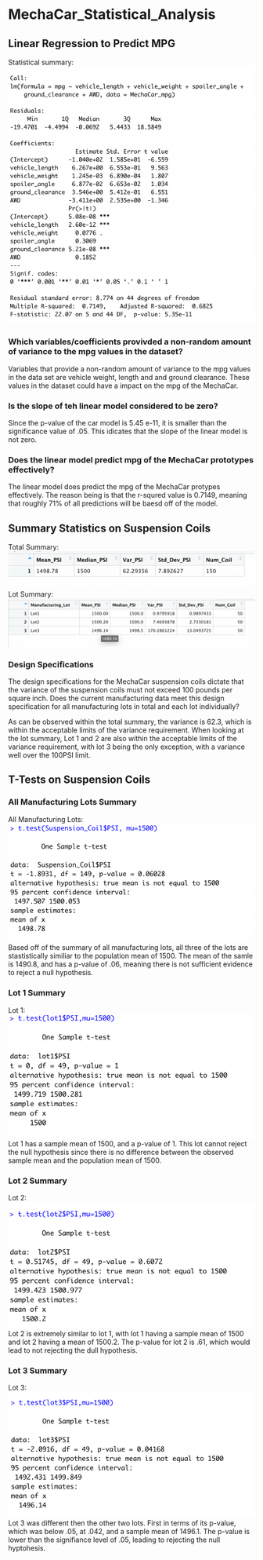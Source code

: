# MechaCar_Statistical_Analysis
## Linear Regression to Predict MPG
Statistical summary: ![image](summary.png)
### Which variables/coefficients provivded a non-random amount of variance to the mpg values in the dataset?
Variables that provide a non-random amount of variance to the mpg values in the data set are vehicle weight, length and and ground clearance. These values in the dataset could have a impact on the mpg of the MechaCar.
### Is the slope of teh linear model considered to be zero?
Since the p-value of the car model is 5.45 e-11, it is smaller than the significance value of .05. This idicates that the slope of the linear model is not zero.
### Does the linear model predict mpg of the MechaCar prototypes effectively?
The linear model does predict the mpg of the MechaCar protypes effectively. The reason being is that the r-squred value is 0.7149, meaning that roughly 71% of all predictions will be baesd off of the model.

## Summary Statistics on Suspension Coils
Total Summary: ![image](total_summary.png)
Lot Summary: ![image](lot_summary.png)
### Design Specifications
The design specifications for the MechaCar suspension coils dictate that the variance of the suspension coils must not exceed 100 pounds per square inch. Does the current manufacturing data meet this design specification for all manufacturing lots in total and each lot individually?

 As can be observed within the total summary, the variance is 62.3, which is within the acceptable limits of the variance requirement.
 When looking at the lot summary, Lot 1 and 2 are also within the acceptable limits of the variance requirement, with lot 3 being the only exception, with a variance well over the 100PSI limit.

## T-Tests on Suspension Coils
### All Manufacturing Lots Summary
All Manufacturing Lots: 
![image](t.test_sus_coil.png)
Based off of the summary of all manufacturing lots, all three of the lots are stastistically similiar to the population mean of 1500. The mean of the samle is 1490.8, and has a p-value of .06, meaning there is not sufficient evidence to reject a null hypothesis.

### Lot 1 Summary
Lot 1:
![image](t.test_lot1.png)
Lot 1 has a sample mean of 1500, and a p-value of 1. This lot cannot reject the null hypothesis since there is no difference between the observed sample mean and the population mean of 1500.

### Lot 2 Summary
Lot 2:
![image](t.test_lot2.png)
Lot 2 is extremely similar to lot 1, with lot 1 having a sample mean of 1500 and lot 2 having a mean of 1500.2. The p-value for lot 2 is .61, which would lead to not rejecting the dull hypothesis.

### Lot 3 Summary
Lot 3:
![image](t.test_lot3.png)
Lot 3 was different then the other two lots. First in terms of its p-value, which was below .05, at .042, and a sample mean of 1496.1. The p-value is lower than the signifiance level of .05, leading to rejecting the null hyptohesis.
 
